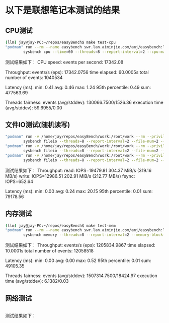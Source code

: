 # 以下是联想笔记本测试的结果

## CPU测试
```bash
(llm) jay@jay-PC:~/repos/easyBench$ make test-cpu
"podman" run --rm --name easybench swr.lan.aiminjie.com/amj/easybench:latest \
        sysbench cpu --time=60 --threads=8 --report-interval=2 --cpu-max-prime=20000 run
```
测试结果如下：
CPU speed:
    events per second: 17342.08

Throughput:
    events/s (eps):                      17342.0756
    time elapsed:                        60.0005s
    total number of events:              1040534

Latency (ms):
         min:                                    0.41
         avg:                                    0.46
         max:                                    1.24
         95th percentile:                        0.49
         sum:                               477563.69

Threads fairness:
    events (avg/stddev):           130066.7500/1526.36
    execution time (avg/stddev):   59.6955/0.00

## 文件IO测试(随机读写)
```bash
"podman" run -v /home/jay/repos/easyBench/work:/root/work --rm --privileged --name easybench swr.lan.aiminjie.com/amj/easybench:latest \
        sysbench fileio --threads=8 --report-interval=2 --file-num=2 --file-total-size=4G --file-test-mode=rndrw prepare
"podman" run -v /home/jay/repos/easyBench/work:/root/work --rm --privileged --name easybench swr.lan.aiminjie.com/amj/easybench:latest \
        sysbench fileio --threads=8 --report-interval=2 --file-num=2 --file-total-size=4G --file-test-mode=rndrw run
"podman" run -v /home/jay/repos/easyBench/work:/root/work --rm --privileged --name easybench swr.lan.aiminjie.com/amj/easybench:latest \
        sysbench fileio --threads=8 --report-interval=2 --file-num=2 --file-total-size=4G --file-test-mode=rndrw cleanup
```
测试结果如下：
Throughput:
         read:  IOPS=19479.81 304.37 MiB/s (319.16 MB/s)
         write: IOPS=12986.51 202.91 MiB/s (212.77 MB/s)
         fsync: IOPS=652.64

Latency (ms):
         min:                                  0.00
         avg:                                  0.24
         max:                                 20.15
         95th percentile:                      0.01
         sum:                              79178.56

## 内存测试
```bash
(llm) jay@jay-PC:~/repos/easyBench$ make test-mem
"podman" run --rm --name easybench swr.lan.aiminjie.com/amj/easybench:latest \
        sysbench memory --threads=8 --report-interval=2 --memory-block-size=8k --memory-total-size=100G --memory-access-mode=seq run
````
测试结果如下：
Throughput:
    events/s (eps):                      1205834.9867
    time elapsed:                        10.0001s
    total number of events:              12058518

Latency (ms):
         min:                                    0.00
         avg:                                    0.00
         max:                                    0.52
         95th percentile:                        0.01
         sum:                                49105.35

Threads fairness:
    events (avg/stddev):           1507314.7500/18424.97
    execution time (avg/stddev):   6.1382/0.03

## 网络测试
```bash


```
测试结果如下：